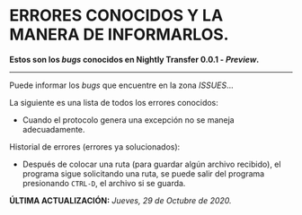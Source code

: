 # ERRORES CONOCIDOS Y LA MANERA DE INFORMARLOS.

**Estos son los *bugs* conocidos en Nightly Transfer 0.0.1 - *Preview*.**

---

Puede informar los *bugs* que encuentre en la zona *ISSUES*...

La siguiente es una lista de todos los errores conocidos:

- Cuando el protocolo genera una excepción no se maneja adecuadamente.

Historial de errores (errores ya solucionados):

 - Después de colocar una ruta (para guardar algún archivo recibido), el 
   programa sigue solicitando una ruta, se puede salir del programa 
   presionando `CTRL-D`, el archivo si se guarda.

**ÚLTIMA ACTUALIZACIÓN:** *Jueves, 29 de Octubre de 2020.*
